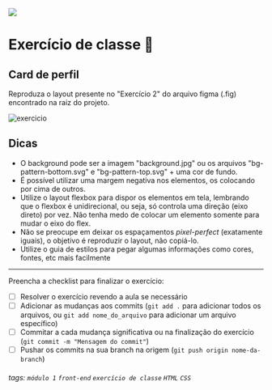 ![](https://i.imgur.com/xG74tOh.png)

# Exercício de classe 🏫

## Card de perfil

Reproduza o layout presente no "Exercício 2" do arquivo figma (.fig) encontrado na raiz do projeto.

![exercicio](https://i.imgur.com/MPKSnSq.png)

## Dicas

- O background pode ser a imagem "background.jpg" ou os arquivos "bg-pattern-bottom.svg" e "bg-pattern-top.svg" + uma cor de fundo.
- É possível utilizar uma margem negativa nos elementos, os colocando por cima de outros.
- Utilize o layout flexbox para dispor os elementos em tela, lembrando que o flexbox é unidirecional, ou seja, só controla uma direção (eixo direto) por vez. Não tenha medo de colocar um elemento somente para mudar o eixo do flex.
- Não se preocupe em deixar os espaçamentos *pixel-perfect* (exatamente iguais), o objetivo é reproduzir o layout, não copiá-lo.
- Utilize o guia de estilos para pegar algumas informações como cores, fontes, etc mais facilmente

---

Preencha a checklist para finalizar o exercício:

- [ ] Resolver o exercício revendo a aula se necessário
- [ ] Adicionar as mudanças aos commits (`git add .` para adicionar todos os arquivos, ou `git add nome_do_arquivo` para adicionar um arquivo específico)
- [ ] Commitar a cada mudança significativa ou na finalização do exercício (`git commit -m "Mensagem do commit"`)
- [ ] Pushar os commits na sua branch na origem (`git push origin nome-da-branch`)

###### tags: `módulo 1` `front-end` `exercício de classe` `HTML` `CSS`
